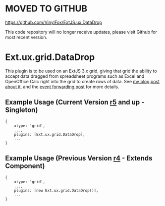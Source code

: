 # MOVED TO GITHUB #

https://github.com/VinylFox/ExtJS.ux.DataDrop

This code repository will no longer receive updates, please visit Github for most recent version.

# Ext.ux.grid.DataDrop #

This plugin is to be used on an ExtJS 3.x grid, giving that grid the ability to accept data dragged from spreadsheet programs such as Excel and OpenOffice Calc right into the grid to create rows of data. See [my blog post about it](http://www.vinylfox.com/datadrop-drag-grid-data-from-spreadsheet/), and the [event forwarding post](http://www.vinylfox.com/forwarding-mouse-events-through-layers/) for more details.

## Example Usage (Current Version [r5](https://code.google.com/p/ext-ux-datadrop/source/detail?r=5) and up - Singleton) ##

```
{
	xtype: 'grid',
	...,
	plugins: [Ext.ux.grid.DataDrop],
	...
}
```

## Example Usage (Previous Version [r4](https://code.google.com/p/ext-ux-datadrop/source/detail?r=4) - Extends Component) ##

```
{
	xtype: 'grid',
	...,
	plugins: [new Ext.ux.grid.DataDrop()],
	...
}
```